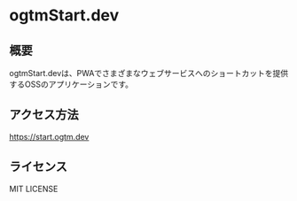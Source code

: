 # ogtmStart.dev

## 概要

ogtmStart.devは、PWAでさまざまなウェブサービスへのショートカットを提供するOSSのアプリケーションです。

## アクセス方法

https://start.ogtm.dev

## ライセンス

MIT LICENSE
